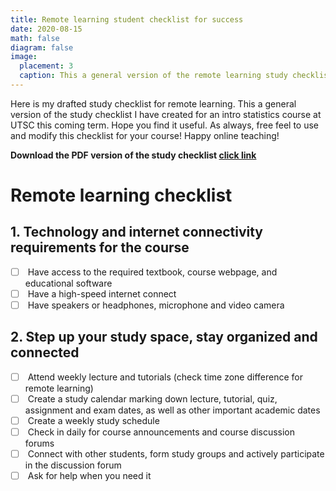 ```yaml
---
title: Remote learning student checklist for success
date: 2020-08-15
math: false
diagram: false
image:
  placement: 3
  caption: This a general version of the remote learning study checklist I have created for an intro statistics course at UTSC this coming term.
---
```


Here is my drafted study checklist for remote learning. This a general version of the study checklist I have created for an intro statistics course at UTSC this coming term. Hope you find it useful. As always, free feel to use and modify this checklist for your course! Happy online teaching!

**Download the PDF version of the study checklist [click link](/files/checklist.pdf)**

# Remote learning checklist

## 1.	Technology and internet connectivity requirements for the course

<ul class="task-list">
<li><input type="checkbox" disabled"" class="task-list-item"> Have access to the required textbook, course webpage, and educational software</li>
<li><input type="checkbox" disabled"" class="task-list-item"> Have a high-speed internet connect</li>
<li><input type="checkbox" disabled"" class="task-list-item"> Have speakers or headphones, microphone and video camera</li>
</ul>


## 2.	Step up your study space, stay organized and connected

<ul class="task-list">
<li><input type="checkbox" disabled"" class="task-list-item"> Attend weekly lecture and tutorials (check time zone difference for remote learning)</li>
<li><input type="checkbox" disabled"" class="task-list-item"> Create a study calendar marking down lecture, tutorial, quiz, assignment and exam dates, as well as other important academic dates</li>
<li><input type="checkbox" disabled"" class="task-list-item"> Create a weekly study schedule</li>
<li><input type="checkbox" disabled"" class="task-list-item"> Check in daily for course announcements and course discussion forums</li>
<li><input type="checkbox" disabled"" class="task-list-item"> Connect with other students, form study groups and actively participate in the discussion forum</li>
<li><input type="checkbox" disabled"" class="task-list-item"> Ask for help when you need it</li>
</ul>



